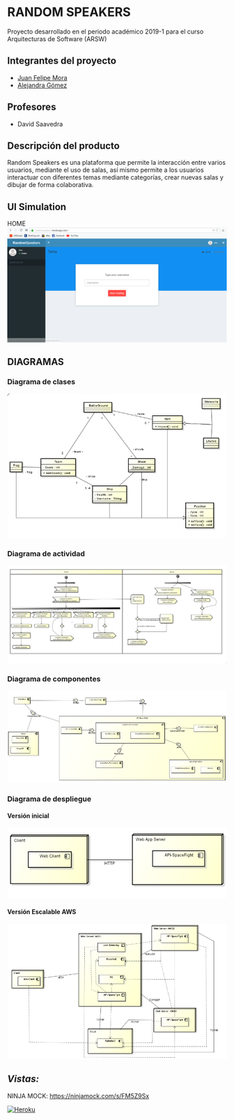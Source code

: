 # RANDOM SPEAKERS

Proyecto desarrollado en el periodo académico 2019-1 para el curso Arquitecturas de Software (ARSW)


## Integrantes del proyecto
  - [Juan Felipe Mora][juan]
  - [Alejandra Gómez][alejandra]

## Profesores
  - David Saavedra

## Descripción del producto

Random Speakers es una plataforma que permite la interacción entre varios usuarios, mediante el uso de salas, así mismo permite a los usuarios interactuar con diferentes temas mediante categorías, crear nuevas salas y dibujar de forma colaborativa.


## UI Simulation
HOME
![](img/home.PNG)

## DIAGRAMAS

### Diagrama de clases
![](img/class.PNG)


### Diagrama de actividad
![](img/activity.PNG)

### Diagrama de componentes
![](img/component.PNG)

### Diagrama de despliegue

#### Versión inicial
![](img/deployment1.PNG)

#### Versión Escalable AWS
![](img/deployment2.PNG)

*_Vistas:_*
------- 
NINJA MOCK: https://ninjamock.com/s/FM5Z9Sx

[![Heroku](https://wmpics.pics/di-NNAT.png)](https://randomspeakers.herokuapp.com/)


   [juan]: <https://github.com/juanmora98>
   [alejandra]: <https://github.com/alejaags>
